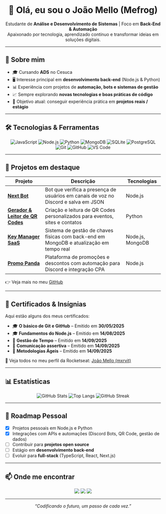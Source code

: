 <!-- Banner / Saudação -->

<h1 align="center">👋 Olá, eu sou o João Mello (Mefrog)</h1>
<p align="center">
  Estudante de <b>Análise e Desenvolvimento de Sistemas</b> | Foco em <b>Back-End & Automação</b><br>
  Apaixonado por tecnologia, aprendizado contínuo e transformar ideias em soluções digitais.
</p>

---

## 🚀 Sobre mim

- 🎓 Cursando **ADS** no Cesuca
- 🖥️ Interesse principal em **desenvolvimento back-end** (Node.js & Python)
- 📊 Experiência com projetos de **automação, bots e sistemas de gestão**
- 📈 Sempre explorando **novas tecnologias e boas práticas de código**
- 🎯 Objetivo atual: conseguir experiência prática em **projetos reais / estágio**

---

## 🛠️ Tecnologias & Ferramentas

<div align="center">

![JavaScript](https://img.shields.io/badge/JavaScript-F7DF1E?style=for-the-badge&logo=javascript&logoColor=black)
![Node.js](https://img.shields.io/badge/Node.js-339933?style=for-the-badge&logo=node.js&logoColor=white)
![Python](https://img.shields.io/badge/Python-3776AB?style=for-the-badge&logo=python&logoColor=white)
![MongoDB](https://img.shields.io/badge/MongoDB-47A248?style=for-the-badge&logo=mongodb&logoColor=white)
![SQLite](https://img.shields.io/badge/SQLite-003B57?style=for-the-badge&logo=sqlite&logoColor=white)
![PostgreSQL](https://img.shields.io/badge/PostgreSQL-336791?style=for-the-badge&logo=postgresql&logoColor=white)
![Git](https://img.shields.io/badge/Git-F05033?style=for-the-badge&logo=git&logoColor=white)
![GitHub](https://img.shields.io/badge/GitHub-181717?style=for-the-badge&logo=github&logoColor=white)
![VS Code](https://img.shields.io/badge/VS%20Code-0078d7?style=for-the-badge&logo=visual-studio-code&logoColor=white)

</div>

---

## 📂 Projetos em destaque

| Projeto                                                                             | Descrição                                                                                 | Tecnologias      |
| ----------------------------------------------------------------------------------- | ------------------------------------------------------------------------------------------- | ---------------- |
| [**Next Bot**](https://github.com/melloxyz/next-bot)                             | Bot que verifica a presença de usuários em canais de voz no Discord e salva em JSON       | Node.js          |
| [**Gerador & Leitor de QR Codes**](https://github.com/melloxyz/qrcode-generator) | Criação e leitura de QR Codes personalizados para eventos, sites e contatos               | Python           |
| [**Key Manager SaaS**](https://github.com/melloxyz/key-manager)                  | Sistema de gestão de chaves físicas com back-end em MongoDB e atualização em tempo real | Node.js, MongoDB |
| [**Promo Panda**](https://github.com/melloxyz/promo-panda)                       | Plataforma de promoções e descontos com automação para Discord e integração CPA       | Node.js          |

👉 Veja mais no meu [GitHub](https://github.com/melloxyz)

---

## 📜 Certificados & Insígnias

Aqui estão alguns dos meus certificados:

- 🎓 **O básico de Git e GitHub** – Emitido em **30/05/2025**
- 🎓 **Fundamentos do Node.js** – Emitido em **14/08/2025**
- 📘 **Gestão de Tempo** – Emitido em **14/09/2025**
- 📘 **Comunicação assertiva** – Emitido em **14/09/2025**
- 📘 **Metodologias Ágeis** – Emitido em **14/09/2025**

🔗 Veja todos no meu perfil da Rocketseat: [João Mello (mxrvit)](https://app.rocketseat.com.br/me/mxrvit)

---

## 📊 Estatísticas

<div align="center">

![GitHub Stats](https://github-readme-stats.vercel.app/api?username=melloxyz&show_icons=true&theme=radical)
![Top Langs](https://github-readme-stats.vercel.app/api/top-langs/?username=melloxyz&layout=compact&theme=radical)
![GitHub Streak](https://streak-stats.demolab.com?user=melloxyz&theme=radical&hide_border=false)

</div>

---

## 🎯 Roadmap Pessoal

- [X] Projetos pessoais em Node.js e Python
- [X] Integrações com APIs e automações (Discord Bots, QR Code, gestão de dados)
- [ ] Contribuir para **projetos open source**
- [ ] Estágio em **desenvolvimento back-end**
- [ ] Evoluir para **full-stack** (TypeScript, React, Next.js)

---

## 📫 Onde me encontrar

<p align="center">
  <a href="mailto:joaovdmello@gmail.com"><img src="https://img.shields.io/badge/Email-D14836?style=for-the-badge&logo=gmail&logoColor=white"></a>
  <a href="https://www.linkedin.com/in/mellodev-"><img src="https://img.shields.io/badge/LinkedIn-0077b5?style=for-the-badge&logo=linkedin&logoColor=white"></a>
  <a href="https://discordapp.com/users/mefrog"><img src="https://img.shields.io/badge/Discord-5865F2?style=for-the-badge&logo=discord&logoColor=white"></a>
</p>

---

<p align="center"><i>“Codificando o futuro, um passo de cada vez.”</i></p>
<!-- Banner / Saudação -->
